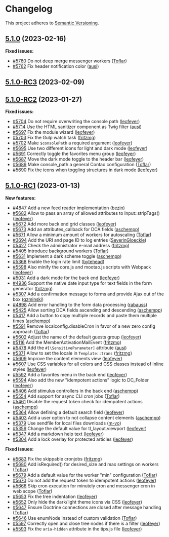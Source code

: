 # Changelog

This project adheres to [Semantic Versioning].

## [5.1.0] (2023-02-16)

**Fixed issues:**

- [#5760] Do not deep merge messenger workers ([Toflar])
- [#5762] Fix header notification color ([ausi])

## [5.1.0-RC3] (2023-02-09)

## [5.1.0-RC2] (2023-01-27)

**Fixed issues:**

- [#5704] Do not require overwriting the console path ([leofeyer])
- [#5714] Use the HTML sanitizer component as Twig filter ([ausi])
- [#5697] Fix the module wizard ([leofeyer])
- [#5703] Fix the Gulp watch task ([fritzmg])
- [#5702] Make `$consolePath` a required argument ([leofeyer])
- [#5695] Use two different icons for light and dark mode ([leofeyer])
- [#5691] Correctly toggle the favorites menu group ([leofeyer])
- [#5687] Move the dark mode toggle to the header bar ([leofeyer])
- [#5689] Make console_path a general Contao configuration ([Toflar])
- [#5690] Fix the icons when toggling structures in dark mode ([leofeyer])

## [5.1.0-RC1] (2023-01-13)

**New features:**

- [#4847] Add a new feed reader implementation ([bezin])
- [#5682] Allow to pass an array of allowed attributes to Input::stripTags() ([leofeyer])
- [#5672] Add more back end grid classes ([leofeyer])
- [#5673] Add an attributes_callback for DCA fields ([aschempp])
- [#5671] Allow a minimum amount of workers for autoscaling ([Toflar])
- [#3694] Add the URI and page ID to log entries ([SeverinGloeckle])
- [#5427] Check the administrator e-mail address ([fritzmg])
- [#5405] Introduce background workers ([Toflar])
- [#5631] Implement a dark scheme toggle ([aschempp])
- [#5368] Enable the login rate limit ([bytehead])
- [#5598] Also minify the core.js and mootao.js scripts with Webpack ([leofeyer])
- [#5031] Add a dark mode for the back end ([leofeyer])
- [#4936] Support the native date input type for text fields in the form generator ([fritzmg])
- [#5307] Add a confirmation message to forms and provide Ajax out of the box ([qzminski])
- [#4898] Add error handling to the form data processing ([rabauss])
- [#5425] Allow sorting DCA fields ascending and descending ([aschempp])
- [#5417] Add a button to copy multiple records and paste them multiple times ([aschempp])
- [#5591] Remove localconfig.disableCron in favor of a new zero config approach ([Toflar])
- [#5602] Adjust the name of the default guests group ([leofeyer])
- [#5116] Add the MemberActivationMailEvent ([fritzmg])
- [#5478] Add the `#[\SensitiveParameter]` attribute ([ausi])
- [#5371] Allow to set the locale in `Template::trans` ([fritzmg])
- [#5609] Improve the content elements view ([leofeyer])
- [#5607] Use CSS variables for all colors and CSS classes instead of inline styles ([leofeyer])
- [#5592] Add a favorites menu in the back end ([leofeyer])
- [#5594] Also add the new "idempotent actions" logic to DC_Folder ([leofeyer])
- [#5406] Add stimulus controllers in the back end ([aschempp])
- [#5554] Add support for async CLI cron jobs ([Toflar])
- [#5461] Disable the request token check for idempotent actions ([aschempp])
- [#5364] Allow defining a default search field ([leofeyer])
- [#5403] Add a user option to not collapse content elements ([aschempp])
- [#5379] Use sendfile for local files downloads ([m-vo])
- [#5359] Change the default value for tl_layout.viewport ([leofeyer])
- [#5347] Add a markdown help text ([leofeyer])
- [#5304] Add a lock overlay for protected articles ([leofeyer])

**Fixed issues:**

- [#5683] Fix the skippable cronjobs ([fritzmg])
- [#5680] Add isRequired() for desired_size and max settings on workers ([Toflar])
- [#5679] Add a default value for the worker "min" configuration ([Toflar])
- [#5670] Do not add the request token to idempotent actions ([leofeyer])
- [#5666] Skip cron execution for minutely cron and messenger cron in web scope ([Toflar])
- [#5653] Fix the tree indentation ([leofeyer])
- [#5652] Only hide the dark/light theme icons via CSS ([leofeyer])
- [#5647] Ensure Doctrine connections are closed after message handling ([Toflar])
- [#5646] Use enumNode instead of custom validation ([Toflar])
- [#5597] Correctly open and close tree nodes if there is a filter ([leofeyer])
- [#5593] Fix the `aria-hidden` attribute in the tips.js file ([leofeyer])

[Semantic Versioning]: https://semver.org/spec/v2.0.0.html
[5.1.0]: https://github.com/contao/contao/releases/tag/5.1.0
[5.1.0-RC3]: https://github.com/contao/contao/releases/tag/5.1.0-RC3
[5.1.0-RC2]: https://github.com/contao/contao/releases/tag/5.1.0-RC2
[5.1.0-RC1]: https://github.com/contao/contao/releases/tag/5.1.0-RC1
[aschempp]: https://github.com/aschempp
[ausi]: https://github.com/ausi
[bezin]: https://github.com/bezin
[bytehead]: https://github.com/bytehead
[fritzmg]: https://github.com/fritzmg
[leofeyer]: https://github.com/leofeyer
[m-vo]: https://github.com/m-vo
[qzminski]: https://github.com/qzminski
[rabauss]: https://github.com/rabauss
[SeverinGloeckle]: https://github.com/SeverinGloeckle
[Toflar]: https://github.com/Toflar
[#3694]: https://github.com/contao/contao/pull/3694
[#4847]: https://github.com/contao/contao/pull/4847
[#4898]: https://github.com/contao/contao/pull/4898
[#4936]: https://github.com/contao/contao/pull/4936
[#5031]: https://github.com/contao/contao/pull/5031
[#5116]: https://github.com/contao/contao/pull/5116
[#5304]: https://github.com/contao/contao/pull/5304
[#5307]: https://github.com/contao/contao/pull/5307
[#5347]: https://github.com/contao/contao/pull/5347
[#5359]: https://github.com/contao/contao/pull/5359
[#5364]: https://github.com/contao/contao/pull/5364
[#5368]: https://github.com/contao/contao/pull/5368
[#5371]: https://github.com/contao/contao/pull/5371
[#5379]: https://github.com/contao/contao/pull/5379
[#5403]: https://github.com/contao/contao/pull/5403
[#5405]: https://github.com/contao/contao/pull/5405
[#5406]: https://github.com/contao/contao/pull/5406
[#5417]: https://github.com/contao/contao/pull/5417
[#5425]: https://github.com/contao/contao/pull/5425
[#5427]: https://github.com/contao/contao/pull/5427
[#5461]: https://github.com/contao/contao/pull/5461
[#5478]: https://github.com/contao/contao/pull/5478
[#5554]: https://github.com/contao/contao/pull/5554
[#5591]: https://github.com/contao/contao/pull/5591
[#5592]: https://github.com/contao/contao/pull/5592
[#5593]: https://github.com/contao/contao/pull/5593
[#5594]: https://github.com/contao/contao/pull/5594
[#5597]: https://github.com/contao/contao/pull/5597
[#5598]: https://github.com/contao/contao/pull/5598
[#5602]: https://github.com/contao/contao/pull/5602
[#5607]: https://github.com/contao/contao/pull/5607
[#5609]: https://github.com/contao/contao/pull/5609
[#5631]: https://github.com/contao/contao/pull/5631
[#5646]: https://github.com/contao/contao/pull/5646
[#5647]: https://github.com/contao/contao/pull/5647
[#5652]: https://github.com/contao/contao/pull/5652
[#5653]: https://github.com/contao/contao/pull/5653
[#5666]: https://github.com/contao/contao/pull/5666
[#5670]: https://github.com/contao/contao/pull/5670
[#5671]: https://github.com/contao/contao/pull/5671
[#5672]: https://github.com/contao/contao/pull/5672
[#5673]: https://github.com/contao/contao/pull/5673
[#5679]: https://github.com/contao/contao/pull/5679
[#5680]: https://github.com/contao/contao/pull/5680
[#5682]: https://github.com/contao/contao/pull/5682
[#5683]: https://github.com/contao/contao/pull/5683
[#5687]: https://github.com/contao/contao/pull/5687
[#5689]: https://github.com/contao/contao/pull/5689
[#5690]: https://github.com/contao/contao/pull/5690
[#5691]: https://github.com/contao/contao/pull/5691
[#5695]: https://github.com/contao/contao/pull/5695
[#5697]: https://github.com/contao/contao/pull/5697
[#5702]: https://github.com/contao/contao/pull/5702
[#5703]: https://github.com/contao/contao/pull/5703
[#5704]: https://github.com/contao/contao/pull/5704
[#5714]: https://github.com/contao/contao/pull/5714
[#5760]: https://github.com/contao/contao/pull/5760
[#5762]: https://github.com/contao/contao/pull/5762

